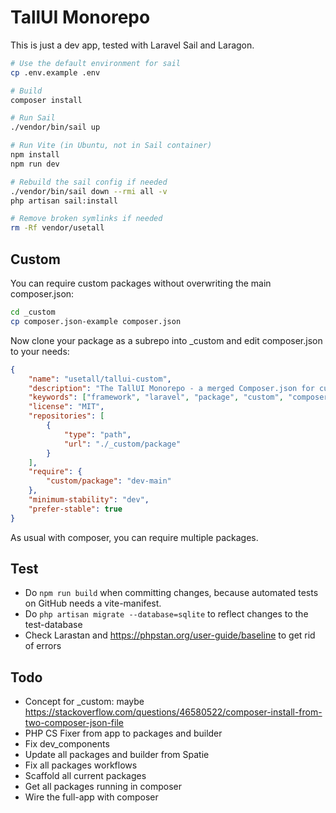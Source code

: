 # TallUI Monorepo

This is just a dev app, tested with Laravel Sail and Laragon.

```bash
# Use the default environment for sail
cp .env.example .env

# Build
composer install

# Run Sail
./vendor/bin/sail up

# Run Vite (in Ubuntu, not in Sail container)
npm install
npm run dev

# Rebuild the sail config if needed
./vendor/bin/sail down --rmi all -v
php artisan sail:install

# Remove broken symlinks if needed
rm -Rf vendor/usetall
```

## Custom

You can require custom packages without overwriting the main composer.json:

```bash
cd _custom
cp composer.json-example composer.json
```

Now clone your package as a subrepo into _custom and edit composer.json to your needs:

```json
{
    "name": "usetall/tallui-custom",
    "description": "The TallUI Monorepo - a merged Composer.json for custom packages.",
    "keywords": ["framework", "laravel", "package", "custom", "composer", "monorepo"],
    "license": "MIT",
    "repositories": [
        {
            "type": "path",
            "url": "./_custom/package"
        }
    ],
    "require": {
        "custom/package": "dev-main"
    },
    "minimum-stability": "dev",
    "prefer-stable": true
}
```

As usual with composer, you can require multiple packages.


## Test

- Do `npm run build` when committing changes, because automated tests on GitHub needs a vite-manifest.
- Do `php artisan migrate --database=sqlite` to reflect changes to the test-database
- Check Larastan and https://phpstan.org/user-guide/baseline to get rid of errors


## Todo

- Concept for _custom: maybe https://stackoverflow.com/questions/46580522/composer-install-from-two-composer-json-file
- PHP CS Fixer from app to packages and builder
- Fix dev_components
- Update all packages and builder from Spatie
- Fix all packages workflows
- Scaffold all current packages
- Get all packages running in composer
- Wire the full-app with composer
